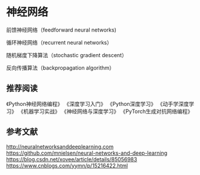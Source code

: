 # 神经网络

前馈神经网络（feedforward neural networks)

循环神经网络（recurrent neural networks）

随机梯度下降算法（stochastic gradient descent）

反向传播算法（backpropagation algorithm）

## 推荐阅读

《Python神经网络编程》
《深度学习入门》
《Python深度学习》
《动手学深度学习》
《机器学习实战》
《神经网络与深度学习》
《PyTorch生成对抗网络编程》

## 参考文献

http://neuralnetworksanddeeplearning.com
https://github.com/mnielsen/neural-networks-and-deep-learning
https://blog.csdn.net/xovee/article/details/85056983
https://www.cnblogs.com/yymn/p/15216422.html
